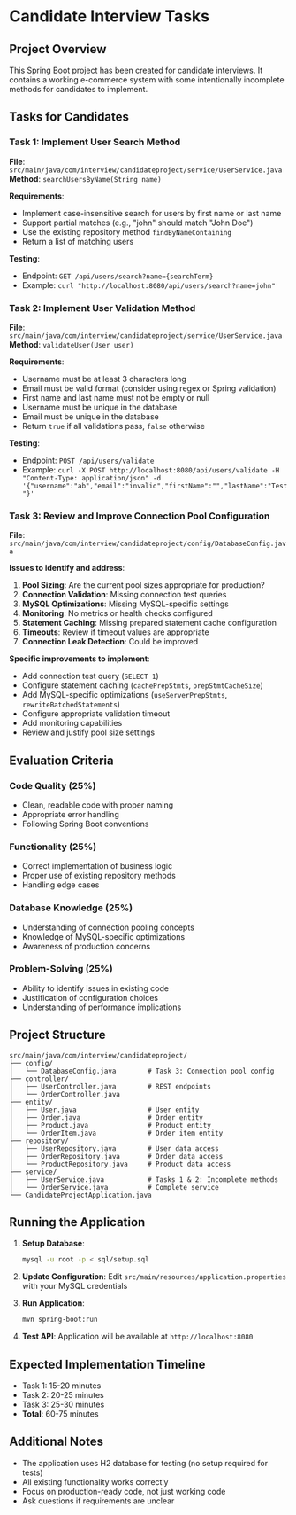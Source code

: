 # Candidate Interview Tasks

## Project Overview
This Spring Boot project has been created for candidate interviews. It contains a working e-commerce system with some intentionally incomplete methods for candidates to implement.

## Tasks for Candidates

### Task 1: Implement User Search Method
**File**: `src/main/java/com/interview/candidateproject/service/UserService.java`
**Method**: `searchUsersByName(String name)`

**Requirements**:
- Implement case-insensitive search for users by first name or last name
- Support partial matches (e.g., "john" should match "John Doe")
- Use the existing repository method `findByNameContaining`
- Return a list of matching users

**Testing**:
- Endpoint: `GET /api/users/search?name={searchTerm}`
- Example: `curl "http://localhost:8080/api/users/search?name=john"`

### Task 2: Implement User Validation Method
**File**: `src/main/java/com/interview/candidateproject/service/UserService.java`
**Method**: `validateUser(User user)`

**Requirements**:
- Username must be at least 3 characters long
- Email must be valid format (consider using regex or Spring validation)
- First name and last name must not be empty or null
- Username must be unique in the database
- Email must be unique in the database
- Return `true` if all validations pass, `false` otherwise

**Testing**:
- Endpoint: `POST /api/users/validate`
- Example: `curl -X POST http://localhost:8080/api/users/validate -H "Content-Type: application/json" -d '{"username":"ab","email":"invalid","firstName":"","lastName":"Test"}'`

### Task 3: Review and Improve Connection Pool Configuration
**File**: `src/main/java/com/interview/candidateproject/config/DatabaseConfig.java`

**Issues to identify and address**:
1. **Pool Sizing**: Are the current pool sizes appropriate for production?
2. **Connection Validation**: Missing connection test queries
3. **MySQL Optimizations**: Missing MySQL-specific settings
4. **Monitoring**: No metrics or health checks configured
5. **Statement Caching**: Missing prepared statement cache configuration
6. **Timeouts**: Review if timeout values are appropriate
7. **Connection Leak Detection**: Could be improved

**Specific improvements to implement**:
- Add connection test query (`SELECT 1`)
- Configure statement caching (`cachePrepStmts`, `prepStmtCacheSize`)
- Add MySQL-specific optimizations (`useServerPrepStmts`, `rewriteBatchedStatements`)
- Configure appropriate validation timeout
- Add monitoring capabilities
- Review and justify pool size settings

## Evaluation Criteria

### Code Quality (25%)
- Clean, readable code with proper naming
- Appropriate error handling
- Following Spring Boot conventions

### Functionality (25%)
- Correct implementation of business logic
- Proper use of existing repository methods
- Handling edge cases

### Database Knowledge (25%)
- Understanding of connection pooling concepts
- Knowledge of MySQL-specific optimizations
- Awareness of production concerns

### Problem-Solving (25%)
- Ability to identify issues in existing code
- Justification of configuration choices
- Understanding of performance implications

## Project Structure
```
src/main/java/com/interview/candidateproject/
├── config/
│   └── DatabaseConfig.java        # Task 3: Connection pool config
├── controller/
│   ├── UserController.java        # REST endpoints
│   └── OrderController.java
├── entity/
│   ├── User.java                  # User entity
│   ├── Order.java                 # Order entity
│   ├── Product.java               # Product entity
│   └── OrderItem.java             # Order item entity
├── repository/
│   ├── UserRepository.java        # User data access
│   ├── OrderRepository.java       # Order data access
│   └── ProductRepository.java     # Product data access
├── service/
│   ├── UserService.java           # Tasks 1 & 2: Incomplete methods
│   └── OrderService.java          # Complete service
└── CandidateProjectApplication.java
```

## Running the Application

1. **Setup Database**:
   ```bash
   mysql -u root -p < sql/setup.sql
   ```

2. **Update Configuration**:
   Edit `src/main/resources/application.properties` with your MySQL credentials

3. **Run Application**:
   ```bash
   mvn spring-boot:run
   ```

4. **Test API**:
   Application will be available at `http://localhost:8080`

## Expected Implementation Timeline
- Task 1: 15-20 minutes
- Task 2: 20-25 minutes  
- Task 3: 25-30 minutes
- **Total**: 60-75 minutes

## Additional Notes
- The application uses H2 database for testing (no setup required for tests)
- All existing functionality works correctly
- Focus on production-ready code, not just working code
- Ask questions if requirements are unclear
